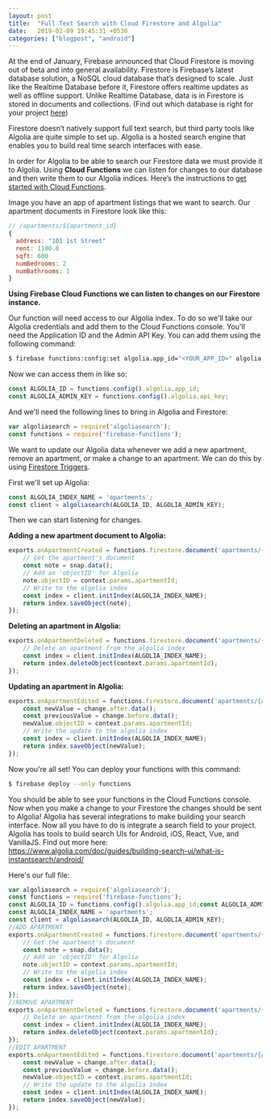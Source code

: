 ```yaml
---
layout: post
title:  "Full Text Search with Cloud Firestore and Algolia"
date:   2019-02-09 19:45:31 +0530
categories: ["blogpost", "android"]
---
```


At the end of January, Firebase announced that Cloud Firestore is moving out of beta and into general availability. Firestore is Firebase’s latest database solution, a NoSQL cloud database that’s designed to scale. Just like the Realtime Database before it, Firestore offers realtime updates as well as offline support. Unlike Realtime Database, data is in Firestore is stored in documents and collections. (Find out which database is right for your project [here](https://firebase.google.com/docs/firestore/rtdb-vs-firestore))

Firestore doesn’t natively support full text search, but third party tools like Algolia are quite simple to set up. Algolia is a hosted search engine that enables you to build real time search interfaces with ease.

In order for Algolia to be able to search our Firestore data we must provide it to Algolia. Using **Cloud Functions** we can listen for changes to our database and then write them to our Algolia indices. Here’s the instructions to [get started with Cloud Functions](https://firebase.google.com/docs/functions/get-started).

Image you have an app of apartment listings that we want to search. Our apartment documents in Firestore look like this:
~~~ javascript
// /apartments/${apartment_id}
{
  address: "101 1st Street"
  rent: 1100.0
  sqft: 600
  numBedrooms: 2
  numBathrooms: 1
}
~~~

**Using Firebase Cloud Functions we can listen to changes on our Firestore instance.**

Our function will need access to our Algolia index. To do so we'll take our Algolia credentials and add them to the Cloud Functions console. You'll need the Application ID and the Admin API Key. You can add them using the following command:

~~~ bash
$ firebase functions:config:set algolia.app_id="<YOUR_APP_ID>" algolia.api_key="<YOUR_API_KEY>"
~~~ 

Now we can access them in like so:
~~~ javascript
const ALGOLIA_ID = functions.config().algolia.app_id;
const ALGOLIA_ADMIN_KEY = functions.config().algolia.api_key;
~~~

And we'll need the following lines to bring in Algolia and Firestore:
~~~ javascript
var algoliasearch = require('algoliasearch');
const functions = require('firebase-functions');
~~~

We want to update our Algolia data whenever we add a new apartment, remove an apartment, or make a change to an apartment. We can do this by using [Firestore Triggers](https://firebase.google.com/docs/functions/firestore-events).

First we'll set up Algolia:
~~~ javascript
const ALGOLIA_INDEX_NAME = 'apartments';
const client = algoliasearch(ALGOLIA_ID, ALGOLIA_ADMIN_KEY);
~~~

Then we can start listening for changes.

**Adding a new apartment document to Algolia:**

~~~ javascript
exports.onApartmentCreated = functions.firestore.document('apartments/{apartmentId}').onCreate((snap, context) => {
    // Get the apartment's document
    const note = snap.data();
    // Add an 'objectID' for Algolia
    note.objectID = context.params.apartmentId; 
    // Write to the algolia index
    const index = client.initIndex(ALGOLIA_INDEX_NAME);
    return index.saveObject(note);
});
~~~

**Deleting an apartment in Algolia:**
~~~ javascript
exports.onApartmentDeleted = functions.firestore.document('apartments/{apartmentId}').onDelete((snap, context) => {
    // Delete an apartment from the algolia index
    const index = client.initIndex(ALGOLIA_INDEX_NAME);
    return index.deleteObject(context.params.apartmentId);
});
~~~

**Updating an apartment in Algolia:**
~~~ javascript
exports.onApartmentEdited = functions.firestore.document('apartments/{apartmentId}').onUpdate((change, context) => {
    const newValue = change.after.data();
    const previousValue = change.before.data();
    newValue.objectID = context.params.apartmentId;
    // Write the update to the algolia index
    const index = client.initIndex(ALGOLIA_INDEX_NAME);
    return index.saveObject(newValue);
});
~~~

Now you're all set! You can deploy your functions with this command:
~~~ bash
$ firebase deploy --only functions
~~~

You should be able to see your functions in the Cloud Functions console. Now when you make a change to your Firestore the changes should be sent to Algolia!
Algolia has several integrations to make building your search interface. Now all you have to do is integrate a search field to your project. Algolia has tools to build search UIs for Android, iOS, React, Vue, and VanillaJS. Find out more here: https://www.algolia.com/doc/guides/building-search-ui/what-is-instantsearch/android/



Here's our full file:
~~~ javascript
var algoliasearch = require('algoliasearch');
const functions = require('firebase-functions');
const ALGOLIA_ID = functions.config().algolia.app_id;const ALGOLIA_ADMIN_KEY = functions.config().algolia.api_key;
const ALGOLIA_INDEX_NAME = 'apartments';
const client = algoliasearch(ALGOLIA_ID, ALGOLIA_ADMIN_KEY);
//ADD APARTMENT
exports.onApartmentCreated = functions.firestore.document('apartments/{apartmentId}').onCreate((snap, context) => {
    // Get the apartment's document
    const note = snap.data();
    // Add an 'objectID' for Algolia
    note.objectID = context.params.apartmentId;
    // Write to the algolia index
    const index = client.initIndex(ALGOLIA_INDEX_NAME);
    return index.saveObject(note);
});
//REMOVE APARTMENT
exports.onApartmentDeleted = functions.firestore.document('apartments/{apartmentId}').onDelete((snap, context) => {
    // Delete an apartment from the algolia index
    const index = client.initIndex(ALGOLIA_INDEX_NAME);
    return index.deleteObject(context.params.apartmentId);
});
//EDIT APARTMENT
exports.onApartmentEdited = functions.firestore.document('apartments/{apartmentId}').onUpdate((change, context) => {
    const newValue = change.after.data();
    const previousValue = change.before.data();
    newValue.objectID = context.params.apartmentId;
    // Write the update to the algolia index
    const index = client.initIndex(ALGOLIA_INDEX_NAME);
    return index.saveObject(newValue);
});
~~~